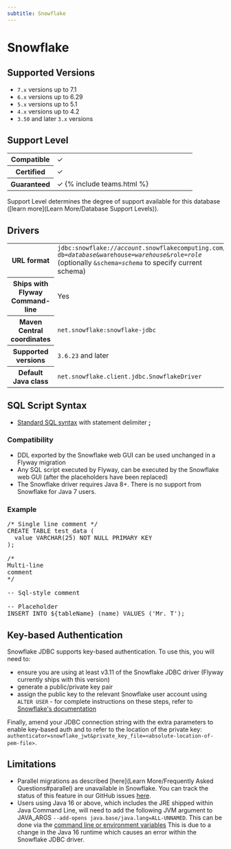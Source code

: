 ```yaml
---
subtitle: Snowflake
---
```

# Snowflake

## Supported Versions

- `7.x` versions up to 7.1
- `6.x` versions up to 6.29
- `5.x` versions up to 5.1
- `4.x` versions up to 4.2
- `3.50` and later `3.x` versions

## Support Level

<table class="table">
    <tr>
        <th width="25%">Compatible</th>
        <td>&#10003;</td>
    </tr>
    <tr>
        <th width="25%">Certified</th>
        <td>&#10003;</td>
    </tr>
    <tr>
        <th width="25%">Guaranteed</th>
        <td>&#10003; {% include teams.html %}</td>
    </tr>
</table>

Support Level determines the degree of support available for this database ([learn more](Learn More/Database Support Levels)).

## Drivers

<table class="table">
<tr>
<th>URL format</th>
<td><code>jdbc:snowflake://<i>account</i>.snowflakecomputing.com/?db=<i>database</i>&warehouse=<i>warehouse</i>&role=<i>role</i></code>
(optionally <code>&schema=<i>schema</i></code> to specify current schema)</td>
</tr>
<tr>
<th>Ships with Flyway Command-line</th>
<td>Yes</td>
</tr>
<tr>
<th>Maven Central coordinates</th>
<td><code>net.snowflake:snowflake-jdbc</code></td>
</tr>
<tr>
<th>Supported versions</th>
<td><code>3.6.23</code> and later</td>
</tr>
<tr>
<th>Default Java class</th>
<td><code>net.snowflake.client.jdbc.SnowflakeDriver</code></td>
</tr>
</table>

## SQL Script Syntax

- [Standard SQL syntax](Concepts/migrations#syntax) with statement delimiter **;**

### Compatibility

- DDL exported by the Snowflake web GUI can be used unchanged in a Flyway migration
- Any SQL script executed by Flyway, can be executed by the Snowflake web GUI (after the placeholders have been replaced)
- The Snowflake driver requires Java 8+. There is no support from Snowflake for Java 7 users.

### Example

<pre class="prettyprint">/* Single line comment */
CREATE TABLE test_data (
  value VARCHAR(25) NOT NULL PRIMARY KEY
);

/*
Multi-line
comment
*/

-- Sql-style comment

-- Placeholder
INSERT INTO ${tableName} (name) VALUES ('Mr. T');
</pre>

## Key-based Authentication

Snowflake JDBC supports key-based authentication. To use this, you will need to:

- ensure you are using at least v3.11 of the Snowflake JDBC driver (Flyway currently ships with this version)
- generate a public/private key pair
- assign the public key to the relevant Snowflake user account using <code>ALTER USER</code> - for complete
instructions on these steps, refer to [Snowflake's documentation](https://docs.snowflake.net/manuals/user-guide/jdbc-configure.html#using-key-pair-authentication)

Finally, amend your JDBC connection string with the extra parameters to enable key-based auth and to refer to the
location of the private key:
<code>authenticator=snowflake_jwt&private_key_file=&lt;absolute-location-of-pem-file&gt;</code>.


## Limitations

- Parallel migrations as described [here](Learn More/Frequently Asked Questions#parallel) are unavailable in Snowflake. You can track the status of this feature in our GitHub issues [here](https://github.com/flyway/flyway/issues/3305).
- Users using Java 16 or above, which includes the JRE shipped within Java Command Line, will need to add the following JVM argument to JAVA_ARGS `--add-opens java.base/java.lang=ALL-UNNAMED`. This can be done via the [command line or environment variables](Usage/Command-Line) This is due to a change in the Java 16 runtime which causes an error within the Snowflake JDBC driver.
